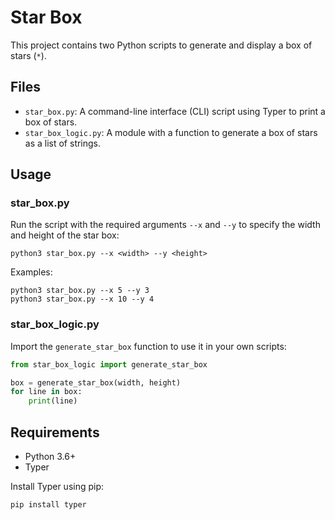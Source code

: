 # Star Box

This project contains two Python scripts to generate and display a box of stars (`*`).

## Files

- `star_box.py`: A command-line interface (CLI) script using Typer to print a box of stars.
- `star_box_logic.py`: A module with a function to generate a box of stars as a list of strings.

## Usage

### star_box.py

Run the script with the required arguments `--x` and `--y` to specify the width and height of the star box:

```
python3 star_box.py --x <width> --y <height>
```

Examples:
```
python3 star_box.py --x 5 --y 3
python3 star_box.py --x 10 --y 4
```

### star_box_logic.py

Import the `generate_star_box` function to use it in your own scripts:

```python
from star_box_logic import generate_star_box

box = generate_star_box(width, height)
for line in box:
    print(line)
```

## Requirements

- Python 3.6+
- Typer

Install Typer using pip:

```
pip install typer

